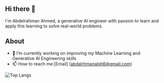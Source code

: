## Hi there 👋

I'm Abdelrahman Ahmed, a  generative AI engineer with passion to learn and apply this learning to solve real-world problems.

## About
- 🔭 I’m currently working on improving my Machine Learning and Generative AI Engineering skills
- 📫 How to reach me:[Email] (abdalrhmanalsh6@gmail.com)

![Top Langs](https://github-readme-stats.vercel.app/api/top-langs/?username=AB-y1&hide_progress=true)





<!--
**AB-y1/AB-y1** is a ✨ _special_ ✨ repository because its `README.md` (this file) appears on your GitHub profile.

Here are some ideas to get you started:

- 🔭 I’m currently working on ...
- 🌱 I’m currently learning ...
- 👯 I’m looking to collaborate on ...
- 🤔 I’m looking for help with ...
- 💬 Ask me about ...
- 📫 How to reach me: ...
- 😄 Pronouns: ...
- ⚡ Fun fact: ...
-->
